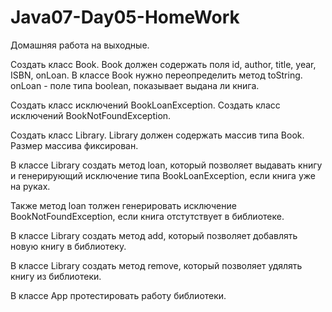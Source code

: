# Java07-Day05-HomeWork
Домашняя работа на выходные.


Создать класс Book. Book должен содержать поля id, author, title, year, ISBN, onLoan. В классе 
Book нужно переопределить метод toString. onLoan - поле типа boolean, показывает выдана ли книга.

Создать класс исключений BookLoanException. 
Создать класс исключений BookNotFoundException. 

Создать класс Library. Library должен содержать массив типа Book. Размер массива фиксирован. 

В классе Library создать метод loan, который позволяет выдавать книгу и генерирующий 
исключение типа BookLoanException,  если книга уже на руках.

Также метод loan толжен генерировать исключение BookNotFoundException, если книга отстутствует в библиотеке.

В классе Library создать метод add, который позволяет 
добавлять новую книгу в библиотеку.

В классе Library создать метод remove, который позволяет 
удялять книгу из библиотеки.

В классе App протестировать работу библиотеки.
